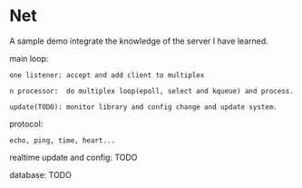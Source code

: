 # Net

A sample demo integrate the knowledge of the server I have learned.

main loop:
	
	one listener: accept and add client to multiplex  
	
	n processor:  do multiplex loop(epoll, select and kqueue) and process.  
	
	update(TODO): monitor library and config change and update system.

protocol:
  
	echo, ping, time, heart...
  
realtime update and config: TODO
  
database: TODO
